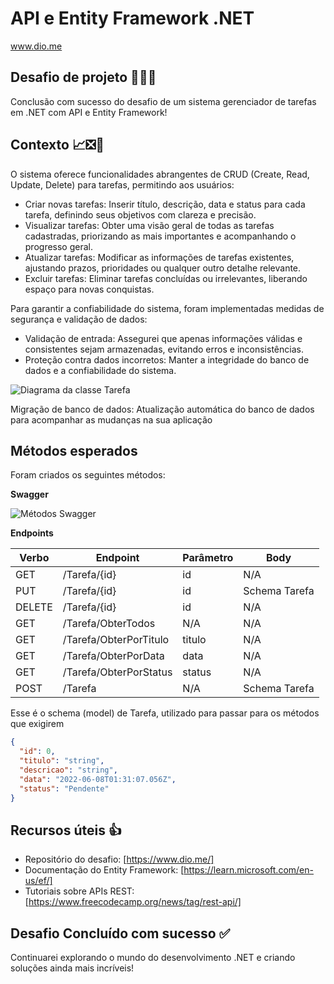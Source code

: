 # API e Entity Framework .NET
www.dio.me

## Desafio de projeto 👨‍💻📝
Conclusão com sucesso do desafio de um sistema gerenciador de tarefas em .NET com API e Entity Framework!

## Contexto 📈❎🚫
O sistema oferece funcionalidades abrangentes de CRUD (Create, Read, Update, Delete) para tarefas, permitindo aos usuários:

- Criar novas tarefas: Inserir título, descrição, data e status para cada tarefa, definindo seus objetivos com clareza e precisão.
- Visualizar tarefas: Obter uma visão geral de todas as tarefas cadastradas, priorizando as mais importantes e acompanhando o progresso geral.
- Atualizar tarefas: Modificar as informações de tarefas existentes, ajustando prazos, prioridades ou qualquer outro detalhe relevante.
- Excluir tarefas: Eliminar tarefas concluídas ou irrelevantes, liberando espaço para novas conquistas.

Para garantir a confiabilidade do sistema, foram implementadas medidas de segurança e validação de dados:

- Validação de entrada: Assegurei que apenas informações válidas e consistentes sejam armazenadas, evitando erros e inconsistências.
- Proteção contra dados incorretos: Manter a integridade do banco de dados e a confiabilidade do sistema.

![Diagrama da classe Tarefa](diagrama.png)

Migração de banco de dados: Atualização automática do banco de dados para acompanhar as mudanças na sua aplicação

## Métodos esperados
Foram criados os seguintes métodos:


**Swagger**


![Métodos Swagger](swagger.png)


**Endpoints**


| Verbo  | Endpoint                | Parâmetro | Body          |
|--------|-------------------------|-----------|---------------|
| GET    | /Tarefa/{id}            | id        | N/A           |
| PUT    | /Tarefa/{id}            | id        | Schema Tarefa |
| DELETE | /Tarefa/{id}            | id        | N/A           |
| GET    | /Tarefa/ObterTodos      | N/A       | N/A           |
| GET    | /Tarefa/ObterPorTitulo  | titulo    | N/A           |
| GET    | /Tarefa/ObterPorData    | data      | N/A           |
| GET    | /Tarefa/ObterPorStatus  | status    | N/A           |
| POST   | /Tarefa                 | N/A       | Schema Tarefa |

Esse é o schema (model) de Tarefa, utilizado para passar para os métodos que exigirem

```json
{
  "id": 0,
  "titulo": "string",
  "descricao": "string",
  "data": "2022-06-08T01:31:07.056Z",
  "status": "Pendente"
}
```


## Recursos úteis 👍

- Repositório do desafio: [https://www.dio.me/]
- Documentação do Entity Framework: [https://learn.microsoft.com/en-us/ef/]
- Tutoriais sobre APIs REST: [https://www.freecodecamp.org/news/tag/rest-api/]

## Desafio Concluído com sucesso ✅

Continuarei explorando o mundo do desenvolvimento .NET e criando soluções ainda mais incríveis!
